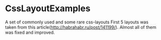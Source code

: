 # CssLayoutExamples
A set of commonly used and some rare css-layouts
First 5 layouts was taken from this article(http://habrahabr.ru/post/141199/). Almost all of them was fixed and improved.
